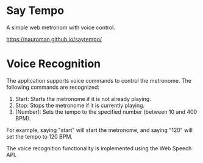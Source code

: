 # Say Tempo

A simple web metronom with voice control. 

https://nauroman.github.io/saytempo/

# Voice Recognition

The application supports voice commands to control the metronome. The following commands are recognized:

1. Start: Starts the metronome if it is not already playing.
2. Stop: Stops the metronome if it is currently playing.
3. [Number]: Sets the tempo to the specified number (between 10 and 400 BPM).


For example, saying "start" will start the metronome, and saying "120" will set the tempo to 120 BPM.

The voice recognition functionality is implemented using the Web Speech API. 

